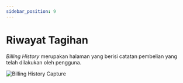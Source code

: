 ```yaml
---
sidebar_position: 9
---
```


# Riwayat Tagihan

*Billing History* merupakan halaman yang berisi catatan pembelian yang telah dilakukan oleh pengguna.

![Billing History Capture](/img/capture/billing.png)

